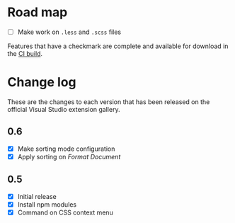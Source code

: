# Road map

- [ ] Make work on `.less` and `.scss` files

Features that have a checkmark are complete and available for
download in the
[CI build](http://vsixgallery.com/extension/7df8a985-0e26-4aab-95fc-f48ee61b086a/).

# Change log

These are the changes to each version that has been released
on the official Visual Studio extension gallery.

## 0.6

- [x] Make sorting mode configuration
- [x] Apply sorting on *Format Document*

## 0.5

- [x] Initial release
- [x] Install npm modules
- [x] Command on CSS context menu

